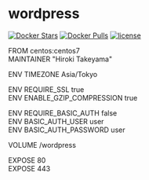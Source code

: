 # wordpress
[![Docker Stars](https://img.shields.io/docker/stars/takeyamajp/wordpress.svg?style=flat-square)](https://hub.docker.com/r/takeyamajp/wordpress/)
[![Docker Pulls](https://img.shields.io/docker/pulls/takeyamajp/wordpress.svg?style=flat-square)](https://hub.docker.com/r/takeyamajp/wordpress/)
[![license](https://img.shields.io/github/license/takeyamajp/docker-wordpress.svg)](https://github.com/takeyamajp/docker-wordpress/blob/master/LICENSE)

FROM centos:centos7  
MAINTAINER "Hiroki Takeyama"

ENV TIMEZONE Asia/Tokyo

ENV REQUIRE_SSL true  
ENV ENABLE_GZIP_COMPRESSION true

ENV REQUIRE_BASIC_AUTH false  
ENV BASIC_AUTH_USER user  
ENV BASIC_AUTH_PASSWORD user

VOLUME /wordpress

EXPOSE 80  
EXPOSE 443
